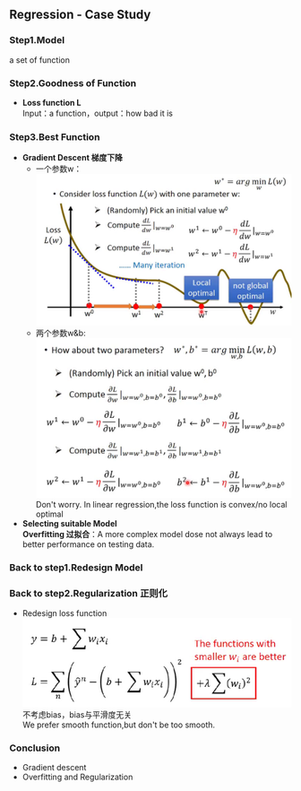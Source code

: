 ## Regression - Case Study
### Step1.Model  
  a set of function  
### Step2.Goodness of Function    
+ **Loss function L**  
Input：a function，output：how bad it is  
### Step3.Best Function
+ **Gradient Descent 梯度下降**  
  + 一个参数w：  
![](https://github.com/AmeliaaChan/Machine_Learning/blob/main/Note/Image/Reg1.png)
  + 两个参数w&b:  
![](https://github.com/AmeliaaChan/Machine_Learning/blob/main/Note/Image/Reg2.png)
Don't worry. In linear regression,the loss function is convex/no local optimal  
+ **Selecting suitable Model**  
**Overfitting 过拟合**：A more complex model dose not always lead to better performance on testing data.  
### Back to step1.Redesign Model  
### Back to step2.Regularization 正则化  
+ Redesign loss function  
![](https://github.com/AmeliaaChan/Machine_Learning/blob/main/Note/Image/Reg3.png)
不考虑bias，bias与平滑度无关  
We prefer smooth function,but don't be too smooth.  
### Conclusion  
+ Gradient descent  
+ Overfitting and Regularization  
